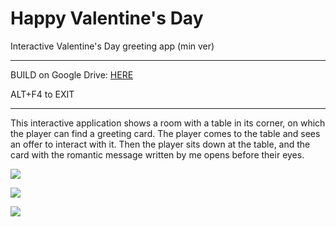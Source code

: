 # Happy Valentine's Day
Interactive Valentine's Day greeting app (min ver)

------------


BUILD on Google Drive: [HERE](https://drive.google.com/file/d/1axi15Ut3sdeMSz4wncUakxuEnVIZcPRQ/view?usp=sharing "HERE")

ALT+F4 to EXIT


------------


This interactive application shows a room with a table in its corner, on which the player can find a greeting card. The player comes to the table and sees an offer to interact with it. Then the player sits down at the table, and the card with the romantic message written by me opens before their eyes.

![](https://github.com/giantdem/Valentine-Unity/blob/master/RM_screenshot1.jpg?raw=true)

![](https://github.com/giantdem/Valentine-Unity/blob/master/RM_screenshot2.jpg?raw=true)

![](https://github.com/giantdem/Valentine-Unity/blob/master/RM_screenshot3.jpg?raw=true)
